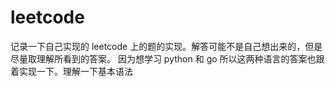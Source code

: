 # leetcode

记录一下自己实现的 leetcode 上的题的实现。解答可能不是自己想出来的，但是尽量取理解所看到的答案。
因为想学习 python 和 go 所以这两种语言的答案也跟着实现一下。理解一下基本语法
